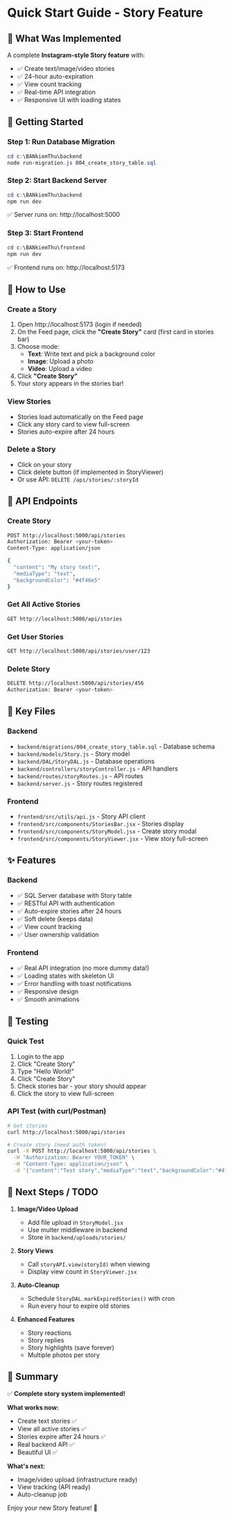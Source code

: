 # Quick Start Guide - Story Feature

## 🎯 What Was Implemented

A complete **Instagram-style Story feature** with:
- ✅ Create text/image/video stories
- ✅ 24-hour auto-expiration
- ✅ View count tracking
- ✅ Real-time API integration
- ✅ Responsive UI with loading states

## 🚀 Getting Started

### Step 1: Run Database Migration
```powershell
cd c:\BANkiemThu\backend
node run-migration.js 004_create_story_table.sql
```

### Step 2: Start Backend Server
```powershell
cd c:\BANkiemThu\backend
npm run dev
```
✅ Server runs on: http://localhost:5000

### Step 3: Start Frontend
```powershell
cd c:\BANkiemThu\frontend
npm run dev
```
✅ Frontend runs on: http://localhost:5173

## 📱 How to Use

### Create a Story
1. Open http://localhost:5173 (login if needed)
2. On the Feed page, click the **"Create Story"** card (first card in stories bar)
3. Choose mode:
   - **Text**: Write text and pick a background color
   - **Image**: Upload a photo
   - **Video**: Upload a video
4. Click **"Create Story"**
5. Your story appears in the stories bar!

### View Stories
- Stories load automatically on the Feed page
- Click any story card to view full-screen
- Stories auto-expire after 24 hours

### Delete a Story
- Click on your story
- Click delete button (if implemented in StoryViewer)
- Or use API: `DELETE /api/stories/:storyId`

## 🔧 API Endpoints

### Create Story
```bash
POST http://localhost:5000/api/stories
Authorization: Bearer <your-token>
Content-Type: application/json

{
  "content": "My story text!",
  "mediaType": "text",
  "backgroundColor": "#4f46e5"
}
```

### Get All Active Stories
```bash
GET http://localhost:5000/api/stories
```

### Get User Stories
```bash
GET http://localhost:5000/api/stories/user/123
```

### Delete Story
```bash
DELETE http://localhost:5000/api/stories/456
Authorization: Bearer <your-token>
```

## 📂 Key Files

### Backend
- `backend/migrations/004_create_story_table.sql` - Database schema
- `backend/models/Story.js` - Story model
- `backend/DAL/StoryDAL.js` - Database operations
- `backend/controllers/storyController.js` - API handlers
- `backend/routes/storyRoutes.js` - API routes
- `backend/server.js` - Story routes registered

### Frontend
- `frontend/src/utils/api.js` - Story API client
- `frontend/src/components/StoriesBar.jsx` - Stories display
- `frontend/src/components/StoryModel.jsx` - Create story modal
- `frontend/src/components/StoryViewer.jsx` - View story full-screen

## ✨ Features

### Backend
- ✅ SQL Server database with Story table
- ✅ RESTful API with authentication
- ✅ Auto-expire stories after 24 hours
- ✅ Soft delete (keeps data)
- ✅ View count tracking
- ✅ User ownership validation

### Frontend
- ✅ Real API integration (no more dummy data!)
- ✅ Loading states with skeleton UI
- ✅ Error handling with toast notifications
- ✅ Responsive design
- ✅ Smooth animations

## 🧪 Testing

### Quick Test
1. Login to the app
2. Click "Create Story"
3. Type "Hello World!"
4. Click "Create Story"
5. Check stories bar - your story should appear
6. Click the story to view full-screen

### API Test (with curl/Postman)
```bash
# Get stories
curl http://localhost:5000/api/stories

# Create story (need auth token)
curl -X POST http://localhost:5000/api/stories \
  -H "Authorization: Bearer YOUR_TOKEN" \
  -H "Content-Type: application/json" \
  -d '{"content":"Test story","mediaType":"text","backgroundColor":"#4f46e5"}'
```

## 🔮 Next Steps / TODO

1. **Image/Video Upload**
   - Add file upload in `StoryModel.jsx`
   - Use multer middleware in backend
   - Store in `backend/uploads/stories/`

2. **Story Views**
   - Call `storyAPI.view(storyId)` when viewing
   - Display view count in `StoryViewer.jsx`

3. **Auto-Cleanup**
   - Schedule `StoryDAL.markExpiredStories()` with cron
   - Run every hour to expire old stories

4. **Enhanced Features**
   - Story reactions
   - Story replies
   - Story highlights (save forever)
   - Multiple photos per story

## 🎉 Summary

✅ **Complete story system implemented!**

**What works now:**
- Create text stories ✅
- View all active stories ✅
- Stories expire after 24 hours ✅
- Real backend API ✅
- Beautiful UI ✅

**What's next:**
- Image/video upload (infrastructure ready)
- View tracking (API ready)
- Auto-cleanup job

Enjoy your new Story feature! 🚀
